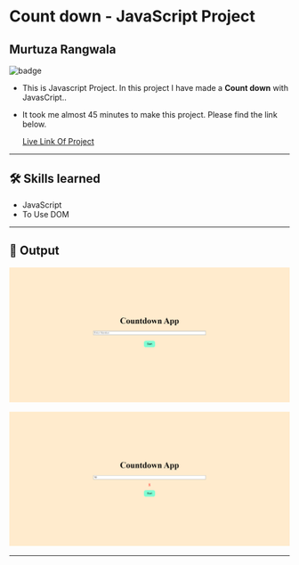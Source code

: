 # Count down - JavaScript Project

## Murtuza Rangwala

![badge](https://img.shields.io/badge/Tech-HTML%20CSS%20JS-brightgreen)

- This is Javascript Project. In this project I have made a **Count down** with JavasCript..

- It took me almost 45 minutes to make this project. Please find the link below.

  [Live Link Of Project](https://mk-coutdown.netlify.app/)

---

## 🛠 Skills learned

- JavaScript
- To Use DOM

---

## 🎥 Output

![input](./img/01.PNG)

![output](./img/02.PNG)

---
